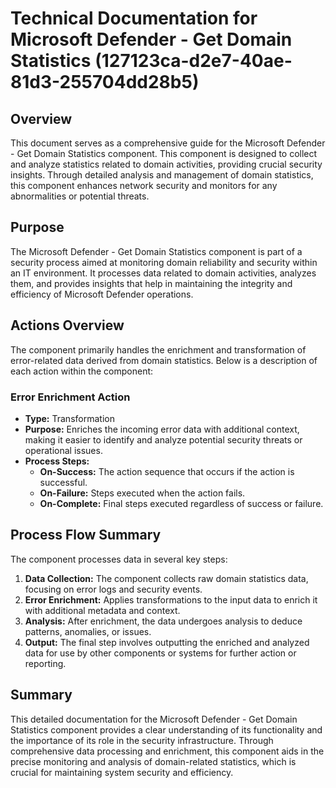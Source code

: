 # Technical Documentation for Microsoft Defender - Get Domain Statistics (127123ca-d2e7-40ae-81d3-255704dd28b5)

## Overview
This document serves as a comprehensive guide for the Microsoft Defender - Get Domain Statistics component. This component is designed to collect and analyze statistics related to domain activities, providing crucial security insights. Through detailed analysis and management of domain statistics, this component enhances network security and monitors for any abnormalities or potential threats.

## Purpose
The Microsoft Defender - Get Domain Statistics component is part of a security process aimed at monitoring domain reliability and security within an IT environment. It processes data related to domain activities, analyzes them, and provides insights that help in maintaining the integrity and efficiency of Microsoft Defender operations.

## Actions Overview
The component primarily handles the enrichment and transformation of error-related data derived from domain statistics. Below is a description of each action within the component:

### Error Enrichment Action
- **Type:** Transformation
- **Purpose:** Enriches the incoming error data with additional context, making it easier to identify and analyze potential security threats or operational issues.
- **Process Steps:**
  - **On-Success:** The action sequence that occurs if the action is successful.
  - **On-Failure:** Steps executed when the action fails.
  - **On-Complete:** Final steps executed regardless of success or failure.

## Process Flow Summary
The component processes data in several key steps:
1. **Data Collection:** The component collects raw domain statistics data, focusing on error logs and security events.
2. **Error Enrichment:** Applies transformations to the input data to enrich it with additional metadata and context.
3. **Analysis:** After enrichment, the data undergoes analysis to deduce patterns, anomalies, or issues.
4. **Output:** The final step involves outputting the enriched and analyzed data for use by other components or systems for further action or reporting.

## Summary
This detailed documentation for the Microsoft Defender - Get Domain Statistics component provides a clear understanding of its functionality and the importance of its role in the security infrastructure. Through comprehensive data processing and enrichment, this component aids in the precise monitoring and analysis of domain-related statistics, which is crucial for maintaining system security and efficiency.

